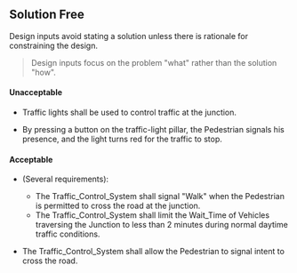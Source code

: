 ## Solution Free

Design inputs avoid stating a solution unless there is rationale for constraining the design.

> Design inputs focus on the problem "what" rather than the solution "how".

#### Unacceptable

- Traffic lights shall be used to control traffic at the junction.

- By pressing a button on the traffic-light pillar, the Pedestrian signals his presence, and the light turns red for the
traffic to stop.

#### Acceptable

* (Several requirements):
    * The Traffic_Control_System shall signal "Walk" when the Pedestrian is permitted to cross the road at the junction.
    * The Traffic_Control_System shall limit the Wait_Time of Vehicles traversing the Junction to less than 2 minutes
    during normal daytime traffic conditions.
    
* The Traffic_Control_System shall allow the Pedestrian to signal intent to cross the road.